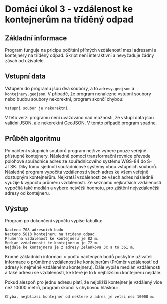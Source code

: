 # Domácí úkol 3 - vzdálenost ke kontejnerům na tříděný odpad

## Základní informace
Program funguje na pricipu počítání přímých vzdáleností mezi adresami a kontejnery na tříděný odpad. Skript není interaktivní a nevyžaduje žádný zásah od uživatele. 

## Vstupní data
Vstupem do programu jsou dva soubory, a to `adresy.geojson` a `kontejnery.geojson`. V případě, že program nenalezne vstupní soubory nebo budou soubory nekorektní, program skončí chybou:
```
Vstupni soubor je nekorektni
```
V této verzi programu není uvažováno nad možností, že vstupí data jsou validní JSON, ale nekorektní GeoJSON. V tomto případě program spadne.

## Průběh algoritmu
Po načtení vstupních souborů program nejříve vybere pouze veřejně přístupné kontejnery. Následně pomocí transformační rovnice převede polohové souřadnice adres ze souřadnicového systému WGS-84 do S-JTSK. Díky tomu sjednotí souřadnicové systémy obou vstupních souborů. Následně program vypočítá vzdálenosti všech adres ke všem veřejně dostupným kontejnerům. Nejkratší vzdálenosti ze všech adres následně využije k výpočtu průměru vzdáleností. Ze seznamu nejkratších vzdáleností vypočítá také medián a vybere největší hodnotu, pro zjištění nejvzdálenější adresy od kontejneru.  

## Výstup
Program po dokončení výpočtu vypíše tabulku:
```
Nacteno 708 adresnich bodu
Nacteno 5813 kontejneru na trideny odpad
Prumerna vzdalenost ke kontejneru je 82 m.
Median vzdalenosti ke kontejnerum je 72 m.
Nejdale ke kontejneru je z adresy Zelenkova 3c a to 361 m.
```
Kromě základních informací o počtu načtených bodů poskytne uživateli informace o průměrné vzdálenosti ke kontejnerům (Průměr vzdáleností od adresy k nejméně vzdálenému kontejneru). Dále vypíše medián vzdáleností a také adresu se vzdáleností, ke které je to k nejbližšímu kontejneru nejdále. 

Pokud alespoň pro jednu adresu platí, že nejbližší kontejner je vzdálený více než 10000 metrů, program skončí s chybovou hláškou:
```
Chyba, nejblizsi kontejner od nektere z adres je vetsi nez 10000 m.
```
